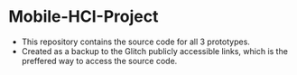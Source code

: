 # Mobile-HCI-Project
- This repository contains the source code for all 3 prototypes.
- Created as a backup to the Glitch publicly accessible links, which is the preffered way to access the source code.
